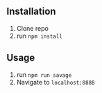 
## Installation

1. Clone repo
2. run `npm install`

## Usage

1. run `npm run savage`
2. Navigate to `localhost:8888`
